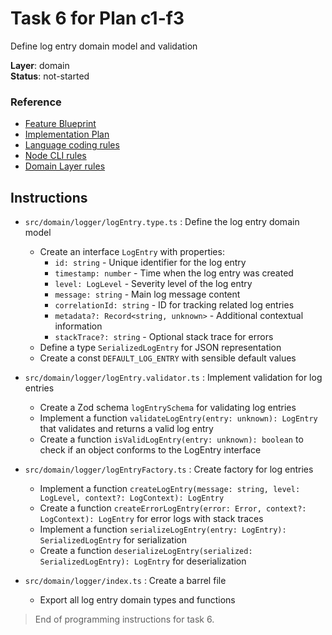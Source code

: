 # Task 6 for Plan c1-f3

Define log entry domain model and validation

**Layer**: domain  
**Status**: not-started

### Reference

- [Feature Blueprint](/docs/f3-logging.blueprint.md)
- [Implementation Plan](/containers/c1-node-cli/docs/f3-logging.plan.md)
- [Language coding rules](/containers/c1-node-cli/.ai/rules/0-typescript.rules.md)  
- [Node CLI rules](/containers/c1-node-cli/.ai/rules/1-node-cli.rules.md)
- [Domain Layer rules](/containers/c1-node-cli/.ai/rules/3-domain-layer.rules.md)

## Instructions

- `src/domain/logger/logEntry.type.ts` : Define the log entry domain model
  - Create an interface `LogEntry` with properties:
    - `id: string` - Unique identifier for the log entry
    - `timestamp: number` - Time when the log entry was created
    - `level: LogLevel` - Severity level of the log entry
    - `message: string` - Main log message content
    - `correlationId: string` - ID for tracking related log entries
    - `metadata?: Record<string, unknown>` - Additional contextual information
    - `stackTrace?: string` - Optional stack trace for errors
  - Define a type `SerializedLogEntry` for JSON representation
  - Create a const `DEFAULT_LOG_ENTRY` with sensible default values

- `src/domain/logger/logEntry.validator.ts` : Implement validation for log entries
  - Create a Zod schema `logEntrySchema` for validating log entries
  - Implement a function `validateLogEntry(entry: unknown): LogEntry` that validates and returns a valid log entry
  - Create a function `isValidLogEntry(entry: unknown): boolean` to check if an object conforms to the LogEntry interface

- `src/domain/logger/logEntryFactory.ts` : Create factory for log entries
  - Implement a function `createLogEntry(message: string, level: LogLevel, context?: LogContext): LogEntry`
  - Create a function `createErrorLogEntry(error: Error, context?: LogContext): LogEntry` for error logs with stack traces
  - Implement a function `serializeLogEntry(entry: LogEntry): SerializedLogEntry` for serialization
  - Create a function `deserializeLogEntry(serialized: SerializedLogEntry): LogEntry` for deserialization

- `src/domain/logger/index.ts` : Create a barrel file
  - Export all log entry domain types and functions

> End of programming instructions for task 6. 